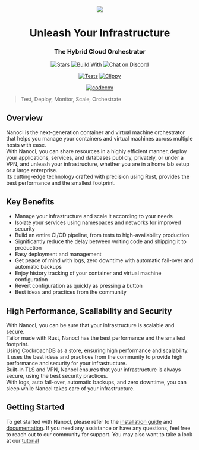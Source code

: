 <div align="center">
  <img src="https://download.next-hat.com/ressources/images/logo.png" >
  <h1>Unleash Your Infrastructure</h1>
  <h3>The Hybrid Cloud Orchestrator</h3>
  <p>

  [![Stars](https://img.shields.io/github/stars/nxthat/nanocl?label=%E2%AD%90%20stars%20%E2%AD%90)](https://github.com/nxthat/nanocl)
  [![Build With](https://img.shields.io/badge/built_with-Rust-dca282.svg?style=flat)](https://github.com/nxthat/nanocl)
  [![Chat on Discord](https://img.shields.io/discord/1011267493114949693?label=chat&logo=discord&style=flat)](https://discord.gg/WV4Aac8uZg)

  </p>

  <p>

  [![Tests](https://github.com/nxthat/nanocl/actions/workflows/tests.yml/badge.svg)](https://github.com/nxthat/nanocl/actions/workflows/tests.yml)
  [![Clippy](https://github.com/nxthat/nanocl/actions/workflows/clippy.yml/badge.svg)](https://github.com/nxthat/nanocl/actions/workflows/clippy.yml)

  </p>

  <p>

  [![codecov](https://codecov.io/gh/nxthat/nanocl/branch/nightly/graph/badge.svg?token=4I60HOW6HM)](https://codecov.io/gh/nxthat/nanocl)

  </p>

</div>

<blockquote>
 <span>
   Test, Deploy, Monitor, Scale, Orchestrate
 </span>
</blockquote>

## Overview

Nanocl is the next-generation container and virtual machine orchestrator that helps you manage your containers and virtual machines across multiple hosts with ease.</br>
With Nanocl, you can share resources in a highly efficient manner, deploy your applications, services, and databases publicly, privately, or under a VPN, and unleash your infrastructure, whether you are in a home lab setup or a large enterprise.</br>
Its cutting-edge technology crafted with precision using Rust, provides the best performance and the smallest footprint.

## Key Benefits

* Manage your infrastructure and scale it according to your needs
* Isolate your services using namespaces and networks for improved security
* Build an entire CI/CD pipeline, from tests to high-availability production
* Significantly reduce the delay between writing code and shipping it to production
* Easy deployment and management
* Get peace of mind with logs, zero downtime with automatic fail-over and automatic backups
* Enjoy history tracking of your container and virtual machine configuration
* Revert configuration as quickly as pressing a button
* Best ideas and practices from the community

## High Performance, Scallability and Security

With Nanocl, you can be sure that your infrastructure is scalable and secure.</br>
Tailor made with Rust, Nanocl has the best performance and the smallest footprint.</br>
Using CockroachDB as a store, ensuring high performance and scalability.</br>
It uses the best ideas and practices from the community to provide high performance and security for your infrastructure.</br>
Built-in TLS and VPN, Nanocl ensures that your infrastructure is always secure, using the best security practices.</br>
With logs, auto fail-over, automatic backups, and zero downtime, you can sleep while Nanocl takes care of your infrastructure.

## Getting Started

To get started with Nanocl, please refer to the [installation guide](https://docs.next-hat.com/setups/nanocl) and [documentation](https://docs.next-hat.com/references/nanocl/cli). If you need any assistance or have any questions, feel free to reach out to our community for support.
You may also want to take a look at our [tutorial](https://docs.next-hat.com/guides/nanocl/get-started)

